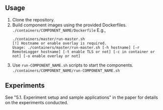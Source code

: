 ## Usage
1. Clone the repository.
2. Build component images using the provided Dockerfiles. `./containers/COMPONENT_NAME/Dockerfile` E.g.,
    ```
    ./containers/master/run-master.sh 
    [!] Hostname or enable overlay is required.
    Usage: ./containers/master/run-master.sh [-h hostname] [-r RemoteLogger hostname] [-t enable TLS or not] [-c in container or not] [-o enable overlay or not]
    ```
3. Use `run-COMPONENT_NAME.sh` scripts to start the components. `./containers/COMPONENT_NAME/run-COMPONENT_NAME.sh`

## Experiments
See "5.1. Experiment setup and sample applications" in the paper for details on the experiments conducted.
